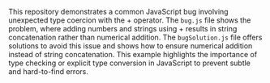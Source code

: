 This repository demonstrates a common JavaScript bug involving unexpected type coercion with the + operator.  The `bug.js` file shows the problem, where adding numbers and strings using + results in string concatenation rather than numerical addition. The `bugSolution.js` file offers solutions to avoid this issue and shows how to ensure numerical addition instead of string concatenation.  This example highlights the importance of type checking or explicit type conversion in JavaScript to prevent subtle and hard-to-find errors.